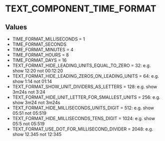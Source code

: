 # TEXT_COMPONENT_TIME_FORMAT

## Values
* TIME_FORMAT_MILLISECONDS = 1
* TIME_FORMAT_SECONDS
* TIME_FORMAT_MINUTES = 4
* TIME_FORMAT_HOURS = 8
* TIME_FORMAT_DAYS = 16
* TEXT_FORMAT_HIDE_LEADING_UNITS_EQUAL_TO_ZERO = 32: e.g. show 12:20 not 00:12:20
* TEXT_FORMAT_HIDE_LEADING_ZEROS_ON_LEADING_UNITS = 64: e.g. show 1:14 not 01:14
* TEXT_FORMAT_SHOW_UNIT_DIVIDERS_AS_LETTERS = 128: e.g. show 3m24s not 3:24
* TEXT_FORMAT_HIDE_UNIT_LETTER_FOR_SMALLEST_UNITS = 256: e.g. show 3m24 not 3m24s
* TEXT_FORMAT_HIDE_MILLISECONDS_UNITS_DIGIT = 512: e.g. show 05:51 not 05:519
* TEXT_FORMAT_HIDE_MILLISECONDS_TENS_DIGIT = 1024: e.g. show 05:5 not 05:519
* TEXT_FORMAT_USE_DOT_FOR_MILLISECOND_DIVIDER = 2048: e.g. show 12.345 not 12:345